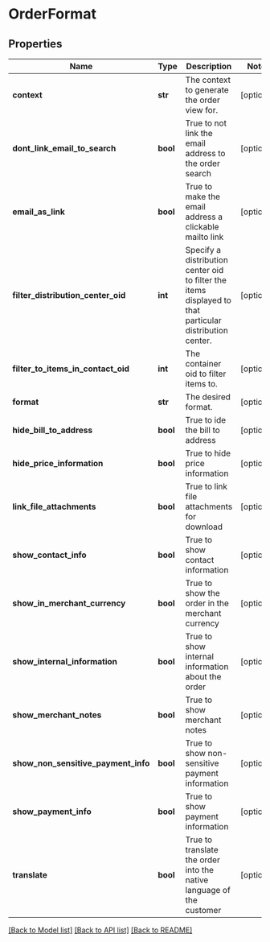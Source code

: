 # OrderFormat

## Properties
Name | Type | Description | Notes
------------ | ------------- | ------------- | -------------
**context** | **str** | The context to generate the order view for. | [optional] 
**dont_link_email_to_search** | **bool** | True to not link the email address to the order search | [optional] 
**email_as_link** | **bool** | True to make the email address a clickable mailto link | [optional] 
**filter_distribution_center_oid** | **int** | Specify a distribution center oid to filter the items displayed to that particular distribution center. | [optional] 
**filter_to_items_in_contact_oid** | **int** | The container oid to filter items to. | [optional] 
**format** | **str** | The desired format. | [optional] 
**hide_bill_to_address** | **bool** | True to ide the bill to address | [optional] 
**hide_price_information** | **bool** | True to hide price information | [optional] 
**link_file_attachments** | **bool** | True to link file attachments for download | [optional] 
**show_contact_info** | **bool** | True to show contact information | [optional] 
**show_in_merchant_currency** | **bool** | True to show the order in the merchant currency | [optional] 
**show_internal_information** | **bool** | True to show internal information about the order | [optional] 
**show_merchant_notes** | **bool** | True to show merchant notes | [optional] 
**show_non_sensitive_payment_info** | **bool** | True to show non-sensitive payment information | [optional] 
**show_payment_info** | **bool** | True to show payment information | [optional] 
**translate** | **bool** | True to translate the order into the native language of the customer | [optional] 

[[Back to Model list]](../README.md#documentation-for-models) [[Back to API list]](../README.md#documentation-for-api-endpoints) [[Back to README]](../README.md)


